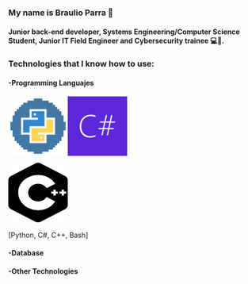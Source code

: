 ### My name is Braulio Parra 👋
#### Junior back-end developer, Systems Engineering/Computer Science Student, Junior IT Field Engineer and Cybersecurity trainee 💻👮.



### Technologies that I know how to use: 
#### -Programming Languajes
<p><img src='pythonlog.jpg' width='120' height='120' align='left'> </p>
<p><img src='csharp.jpg' width='120' height='120' align='center'> </p>
<p><img src='cpp.png' width='120' height='120' align='all'> </p>


<p>   [Python, C#, C++, Bash]</p>

#### -Database
#### -Other Technologies
<!---
BR-111/BR-111 is a ✨ special ✨ repository because its `README.md` (this file) appears on your GitHub profile.
You can click the Preview link to take a look at your changes.
--->
